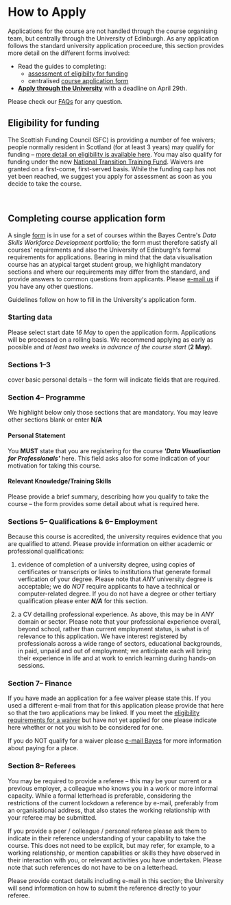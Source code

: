 # How to Apply 

Applications for the course are not handled through the course organising team, but centrally through the University of Edinburgh. As any application follows the standard university application proceedure, this section provides more detail on the different forms involved:
  
  * Read the guides to completing: 
    * [assessment of eligibilty for funding](#funding_applications)
    * centralised [course application form](#course_applications)
  * [__Apply through the University__](https://forms.office.com/Pages/ResponsePage.aspx?id=sAafLmkWiUWHiRCgaTTcYSh2MWKVoxpLrG5A3l7A6AdUQUJETVM0UTFITEVQVzZNTUVFTVhEOU1QTS4u&wdLOR=c675E99C0-A068-A34E-A6DE-B7F0B62FBEF5) with a deadline on April 29th.  

Please check our [FAQs](faqs.md) for any question. 

<a name = "funding_applications"></a>
## Eligibility for funding

The Scottish Funding Council (SFC) is providing a number of fee waivers; people normally resident in Scotland <!--or the rest of the EU--> (for at least 3 years) may qualify for funding &ndash; [more detail on eligibility is available here](https://www.ed.ac.uk/bayes/about-us/our-work/education/workforce-development/courses/data-visualisation). You may also qualify for funding under the new [National Transition Training Fund](https://www.myworldofwork.co.uk/national-transition-training-fund).
Waivers are granted on a first-come, first-served basis. While the funding cap has not yet been reached, we suggest you apply for assessment as soon as you decide to take the course. 

<!-- Applications are currently being processed; if you meet the basic requirements and have not yet received a response for an application for assessment you should receive one in due course. You may complete a course application in the meantime &ndash; please note this in the funding section and the applications will be linked.  -->
<p>&nbsp;</p>


<a name = "course_applications"></a>
## Completing course application form

A single [form](https://www.ed.ac.uk/bayes/about-us/our-work/education/workforce-development/how-to-apply) is in use for a set of courses within the Bayes Centre's *Data Skills Workforce Development* portfolio; the form must therefore satisfy all courses' requirements and also the University of Edinburgh's formal requirements for applications. Bearing in mind that the data visualisation course has an atypical target student group, we highlight mandatory sections and where our requirements may differ from the standard, and provide answers to common questions from applicants. Please [e-mail us](mailto:datavisonline@gmail.com) if you have any other questions. 

Guidelines follow on how to fill in the University's application form. 

### Starting data
Please select start date *16 May* to open the application form. Applications will be processed on a rolling basis. We recommend applying as early as poosible and _at least two weeks in advance of the course start_ (**2 May**).


### Sections 1&ndash;3 
cover basic personal details &ndash; the form will indicate fields that are required. 


### Section 4&ndash; Programme 

We highlight below only those sections that are mandatory. You may leave other sections blank or enter **N/A** 

<h4>Personal Statement</h4>

You **MUST** state that you are registering for the course ***'Data Visualisation for Professionals'*** here. This field asks also for some indication of your motivation for taking this course. 

<h4>Relevant Knowledge/Training Skills</h4>

Please provide a brief summary, describing how you qualify to take the course &ndash; the form provides some detail about what is required here.

### Sections 5&ndash; Qualifications &amp; 6&ndash; Employment

Because this course is accredited, the university requires evidence that you are qualified to attend. Please provide information on either academic or professional qualifications:

1. evidence of completion of a university degree, using copies of certificates or transcripts or links to institutions that generate formal verfication of your degree. Please note that *ANY* university degree is acceptable; we do *NOT* require applicants to have a technical or computer-related degree. 
If you do not have a degree or other tertiary qualification please enter ***N/A*** for this section. 

2. a CV detailing professional experience. As above, this may be in *ANY* domain or sector. Please note that your professional experience overall, beyond school, rather than current employment status, is what is of relevance to this application. We have interest registered by professionals across a wide range of sectors, educational backgrounds, in paid, unpaid and out of employment; we anticipate each will bring their experience in life and at work to enrich learning during hands-on sessions. 


### Section 7&ndash; Finance

If you have made an application for a fee waiver please state this. If you used a different e-mail from that for this application please provide that here so that the two applications may be linked. 
If you meet the [eligibility requirements for a waiver](https://www.ed.ac.uk/bayes/about-us/our-work/education/workforce-development/eligibility-funding) but have not yet applied for one please indicate here whether or not you wish to be considered for one. 

If you do NOT qualify for a waiver please [e-mail Bayes](mailto:bayes-training@ed.ac.uk) for more information about paying for a place.


### Section 8&ndash; Referees

You may be required to provide a referee &ndash; this may be your current or a previous employer, a  colleague who knows you in a work or more informal capacity. While a formal letterhead is preferable, considering the restrictions of the current lockdown a reference by e-mail, preferably from an organisational address, that also states the working relationship with your referee may be submitted.  

If you provide a peer / colleague / personal referee please ask them to indicate in their reference understanding of your capability to take the course. This does not need to be explicit, but may refer, for example, to a working relationship, or mention capabilities or skills they have observed in their interaction with you, or relevant activities you have undertaken. Please note that such references do not have to be on a letterhead.

Please provide contact details including e-mail in this section; the University will send information on how to submit the reference directly to your referee.

